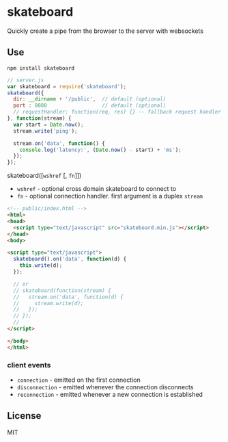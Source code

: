 # skateboard

Quickly create a pipe from the browser to the server with websockets

## Use

`npm install skateboard`


```javascript
// server.js
var skateboard = require('skateboard');
skateboard({
  dir: __dirname + '/public',  // default (optional)
  port : 8080                  // default (optional)
  // requestHandler: function(req, res) {} -- fallback request handler
}, function(stream) {
  var start = Date.now();
  stream.write('ping');

  stream.on('data', function() {
    console.log('latency:', (Date.now() - start) + 'ms');
  });
});

```

skateboard([`wshref` [, `fn`]])

* `wshref` - optional cross domain skateboard to connect to
* `fn` - optional connection handler. first argument is a duplex `stream`

```html
<!-- public/index.html -->
<html>
<head>
  <script type="text/javascript" src="skateboard.min.js"></script>
</head>
<body>

<script type="text/javascript">
  skateboard().on('data', function(d) {
    this.write(d);
  });

  // or
  // skateboard(function(stream) {
  //   stream.on('data', function(d) {
  //     stream.write(d);
  //   });
  // });
  //
</script>

</body>
</html>

```

### client events

* `connection` - emitted on the first connection
* `disconnection` - emitted whenever the connection disconnects
* `reconnection` - emitted whenever a new connection is established

## License

MIT
